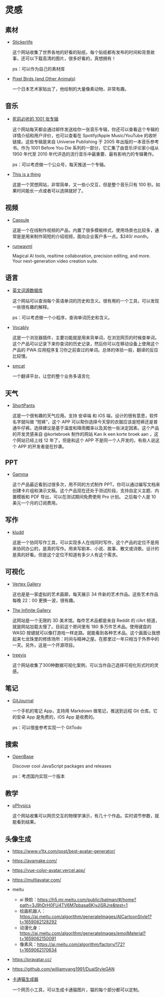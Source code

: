 # 灵感

## 素材

- [Stickerlife](https://stickerlife.org/)

    这个网站收集了世界各地的好看的贴纸，每个贴纸都有发布的时间和背景故事，还可以下载高清的图片，很多好看的，真想拥有！

    ps：可以作为自己的素材库

- [Pixel Birds (and Other Animals)](https://kottke.org/22/03/pixel-birds-and-other-animals)

    一个日本艺术家贴出了，他绘制的大量像素动物，非常有趣。

## 音乐

- [死前必听的 1001 张专辑](https://1001albumsgenerator.com/)

    这个网站每天都会通过邮件发送给你一张音乐专辑，你还可以查看这个专辑的详情介绍和用户评价，也可以查看在 Spotify/Apple Music/YouTube 的收听链接。这些专辑是来自 Universe Publishing 于 2005 年出版的一本音乐参考书。作为 1001 Before You Die 系列的一部分，它汇集了由音乐评论家小组从 1950 年代至 2010 年代评选的流行音乐中最重要、最有影响力的专辑著作。

    ps：可以考虑做一个公众号，每天推送一个专辑。

- [This is a thing](https://www.thisisathing.io/)

    这是一个冥想网站，非常简单，又一些小交互，但是整个音乐只有 100 秒。如果时间能长一点或者可以选择就好了。

## 视频

- [Capsule](https://capsule.video/)

    这是一个在线制作视频的产品，内置了很多模板样式，使用场景也比较多，通常是是用来制作简短的介绍视频，面向企业客户多一点。$240/ month。

- [runwayml](https://runwayml.com/)

    Magical AI tools, realtime collaboration, precision editing, and more. Your next-generation video creation suite.

## 语言

- [英文词源数据库](https://www.etymonline.com/)

    这个网站可以查询每个英语单词的历史和含义。很有用的一个工具，可以发现一些很有趣的解释。

    ps：可以考虑做一个小程序，查询单词历史和含义。

- [Vocably](https://vocably.pro/)

    这是一个浏览器插件，主要功能就是用来背单词，在浏览网页的时候查单词，这个产品可以记录下来你查词的历史记录，然后你可以在移动设备上使用这个产品的 PWA 应用程序复习你之前查过的单词。总体的体验一般，翻译的反应比较慢。

- [smcat](https://smcat.cn/)

    一个翻译平台，让您的整个业务多语言化

## 天气

- [ShortPants](https://kortebroekaan.nl/)

    这是一个很有趣的天气应用。支持 安卓端 和 iOS 端，设计的很有意思，软件名字就叫做 “短裤”，这个 APP 可以帮你选择今天穿的衣服应该是短裤还是普通牛仔裤。选择建议是基于温度和降雨概率以及其他一些决定因素。这个产品的开发灵感来自 @kortebroek 制作的网站 Kan ik een korte broek aan ，这个网站已经上线 12 年了，但是和这个 APP 不是同一个人开发的，有些人说这个 APP 的开发者是在抄袭。

## PPT

- [Gamma](https://gamma.app/)

    这个产品最近看到过很多次，用不同的方式制作 PPT。你可以通过编写文档来创建卡片组和演示文稿。这个产品现在还处于测试阶段，支持自定义主题、内置模板和 PDF 导出，可以在测试期间免费使用 Pro 计划。 之后每个人是 10 美元一个月的订阅费用。

## 写作

- [kludd](https://kludd.co/)

    这是一个协同写作工具，可以实现多人在线同时写作，这个产品的定位不是用来协同办公的，是真的写作。用来写剧本、小说、故事、散文或诗歌。设计的是真的好看。但是这个定位不知道有多少人有这个需求。

## 可视化

- [Vertex Gallery](https://vertexgallery.pavece.com/)

    这也是是一家虚拟的艺术画廊，每天展示 34 件新的艺术作品。这些艺术作品每晚 22：00 更换一波，很有趣。

- [The Infinite Gallery](https://gallery.nowaythis.works/)

    这网站是一个无限的 3D 美术馆。每件艺术品都是来自 Reddit 的 r/Art 频道，就是网站加载太慢了。目前这个房间里有 180 多万件艺术品。使用键盘的 WASD 按键就可以像打游戏一样走路。就能看到各种艺术品。这个画面让我想起来七龙珠里的修炼场所：时间与精神之屋。在那里过一年只相当于外界中的一天。另外，这是一个开源项目。

- [treevis](https://treevis.net/#Li2020a)

    这个网站收集了300种数据可视化案例，可以当作自己选择可视化形式时的灵感。

## 笔记

- [GitJournal](https://github.com/GitJournal/GitJournal)

    一个手机的笔记 App，支持用 Markdown 做笔记，推送到远程 Git 仓库。它的安卓 App 是免费的，iOS App 是收费的。

    ps：可以借鉴参考实现一个 GitTodo

## 搜索

- [OpenBase](https://openbase.com/)

    Discover cool JavaScript packages and releases

    ps：考虑国内实现一个版本

## 教学

- [oPhysics](https://ophysics.com/index.html)

    这个网站收集可以网页交互的物理学演示，有几十个作品。实时调节参数，就能看到结果。

## 头像生成

- https://www.v1tx.com/post/best-avatar-generator/
- https://avamake.com/
- https://vue-color-avatar.vercel.app/
- https://multiavatar.com/
- meitu

    - ai 换脸：https://h5.mr.meitu.com/public/batman/#/home?path=3J9hDrH0FU4TV6M7pbasa6KiyJjSRJre&test=1
    - 绘画机器人：https://ai.meitu.com/algorithm/generateImages/AICartoonStyle1?t=1659062128292
    - 动漫化身：https://ai.meitu.com/algorithm/generateImages/emojMaterial?t=1659062150091
    - 像素风：https://ai.meitu.com/algorithm/factory/172?t=1659062170634

- https://pravatar.cc/
- https://github.com/williamyang1991/DualStyleGAN
- [卡通猫生成器](https://uchinoko-maker.jp/)

    一个网页小工具，可以生成卡通猫图片，猫的每个部分都可以定制。
